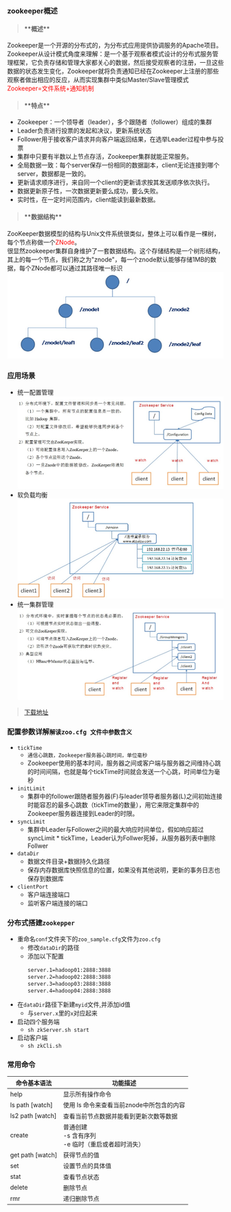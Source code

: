 ### **zookeeper概述**

> <h4>**概述**</h4>
Zookeeper是一个开源的分布式的，为分布式应用提供协调服务的Apache项目。<br>
Zookeeper从设计模式角度来理解：是一个基于观察者模式设计的分布式服务管理框架，它负责存储和管理大家都关心的数据，然后接受观察者的注册，一旦这些数据的状态发生变化，Zookeeper就将负责通知已经在Zookeeper上注册的那些观察者做出相应的反应，从而实现集群中类似Master/Slave管理模式<br><font style="color: red">Zookeeper=文件系统+通知机制</font>

> <h4>**特点**</h4>
* Zookeeper：一个领导者（leader），多个跟随者（follower）组成的集群
* Leader负责进行投票的发起和决议，更新系统状态
* Follower用于接收客户请求并向客户端返回结果，在选举Leader过程中参与投票
* 集群中只要有半数以上节点存活，Zookeeper集群就能正常服务。
* 全局数据一致：每个server保存一份相同的数据副本，client无论连接到哪个server，数据都是一致的。
* 更新请求顺序进行，来自同一个client的更新请求按其发送顺序依次执行。
* 数据更新原子性，一次数据更新要么成功，要么失败。
* 实时性，在一定时间范围内，client能读到最新数据。

> <h4>**数据结构**</h4>
ZooKeeper数据模型的结构与Unix文件系统很类似，整体上可以看作是一棵树，每个节点称做一个<font style="color: red">ZNode</font>。<br>
很显然zookeeper集群自身维护了一套数据结构。这个存储结构是一个树形结构，其上的每一个节点，我们称之为"znode"，每一个znode默认能够存储1MB的数据，每个ZNode都可以通过其路径唯一标识<br>
![](./img/image01.jpg)

### **应用场景**

* 统一配置管理<br>
  ![](./img/image02.jpg)
* 软负载均衡<br>
  ![](./img/image03.jpg)
* 统一集群管理<br>
  ![](./img/image04.jpg)

> [下载地址](https://mirrors.tuna.tsinghua.edu.cn/apache/zookeeper/)

### 配置参数详解`解读zoo.cfg 文件中参数含义`

* `tickTime`
  * `通信心跳数，Zookeeper服务器心跳时间，单位毫秒`
  * Zookeeper使用的基本时间，服务器之间或客户端与服务器之间维持心跳的时间间隔，也就是每个tickTime时间就会发送一个心跳，时间单位为毫秒
* `initLimit`
  * 集群中的follower跟随者服务器(F)与leader领导者服务器(L)之间初始连接时能容忍的最多心跳数（tickTime的数量），用它来限定集群中的Zookeeper服务器连接到Leader的时限。
* `syncLimit`
  * 集群中Leader与Follower之间的最大响应时间单位，假如响应超过syncLimit * tickTime，Leader认为Follwer死掉，从服务器列表中删除Follwer
* `dataDir`
  * 数据文件目录+数据持久化路径
  * 保存内存数据库快照信息的位置，如果没有其他说明，更新的事务日志也保存到数据库
* `clientPort`
  * 客户端连接端口
  * 监听客户端连接的端口

### 分布式搭建`zookepper`

* 重命名`conf`文件夹下的`zoo_sample.cfg`文件为`zoo.cfg`
  * 修改`dataDir`的路径
  * 添加以下配置
    ```
    server.1=hadoop01:2888:3888
    server.2=hadoop02:2888:3888
    server.3=hadoop03:2888:3888
    server.4=hadoop04:2888:3888
    ```
* 在`dataDir`路径下新建`myid`文件,并添加id值
  * 与`server.x`里的`x`对应起来
* 启动四个服务端
  * `sh zkServer.sh start`
* 启动客户端
  * `sh zkCli.sh`

### 常用命令

命令基本语法 | 功能描述
-- | --
help | 显示所有操作命令
ls path [watch] | 使用 ls 命令来查看当前znode中所包含的内容
ls2 path [watch] | 查看当前节点数据并能看到更新次数等数据
create | 普通创建<br>-s  含有序列<br>-e  临时（重启或者超时消失）
get path [watch] | 获得节点的值
set | 设置节点的具体值
stat | 查看节点状态
delete | 删除节点
rmr | 递归删除节点
